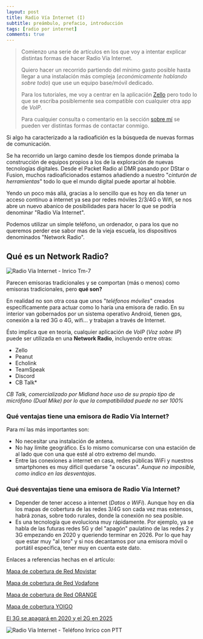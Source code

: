 ```yaml
---
layout: post
title: Radio Vía Internet (I)
subtitle: preámbulo, prefacio, introducción
tags: [radio por internet]
comments: true
---
```


> Comienzo una serie de artículos en los que voy a intentar explicar
> distintas formas de hacer Radio Vía Internet.
> 
> Quiero hacer un recorrido partiendo del mínimo gasto posible hasta llegar a una
> instalación más compleja (*económicamente hablando sobre todo*) que use
> un equipo base/móvil dedicado.
> 
>  Para los tutoriales, me voy a centrar en la aplicación [Zello](https://zello.com/personal/) pero todo lo que se escriba posiblemente sea compatible con cualquier otra app de *VoIP*.
>   
>   Para cualquier consulta o comentario en la sección [sobre mí](https://ea7kek.github.io/aboutme/) se pueden ver distintas formas de contactar conmigo.

Si algo ha caracterizado a la radioafición es la búsqueda de nuevas formas de comunicación. 

Se ha recorrido un largo camino desde los tiempos donde primaba la construcción de equipos propios a los de la exploración de nuevas tecnologías digitales. Desde el Packet Radio al DMR pasando por DStar o Fusion, muchos radioaficionados estamos añadiendo a nuestro "*cinturón de herramientas*" todo lo que el mundo digital puede aportar al hobbie.

Yendo un poco más allá, gracias a lo sencillo que es hoy en día tener un acceso contínuo a internet ya sea por redes móviles 2/3/4G o Wifi, se nos abre un nuevo abanico de posibilidades para hacer lo que se podría denominar "Radio Vía Internet".

Podemos utilizar un simple teléfono, un ordenador, o para los que no queremos perder ese sabor mas de la vieja escuela, los dispositivos denominados "Network Radio".

## Qué es un Network Radio?
![Radio Vía Internet - Inrico Tm-7](https://i.imgur.com/82htkxf.jpg)


Parecen emisoras tradicionales y se comportan (más o menos) como emisoras tradicionales, pero **qué son?**

En realidad no son otra cosa que unos "*teléfonos móviles*" creados específicamente para actuar como lo haría una emisora de radio. En su interior van gobernados por un sistema operativo Android, tienen gps, conexión a la red 3G o 4G, wifi... y trabajan a través de Internet.

Ésto implica que en teoría, cualquier aplicación de *VoIP* (*Voz sobre IP*) puede ser utilizada en una **Network Radio**, incluyendo entre otras:

 - Zello
 - Peanut
 - Echolink
 - TeamSpeak
 - Discord
 - CB Talk*
 
 *CB Talk, comercializado por Midland hace uso de su propio tipo de micrófono (Dual Mike) por lo que la compatibilidad puede no ser 100%*

### Qué ventajas tiene una emisora de Radio Vía Internet?

Para mí las más importantes son:
 - No necesitar una instalación de antena.
 - No hay límite geográfico. Es lo mismo comunicarse con una estación de al lado que con una que esté al otro extremo del mundo.
 - Entre las conexiones a internet en casa, redes públicas WiFi y nuestros smartphones es muy difícil quedarse "a oscuras". *Aunque no imposible, como indico en las desventajas*.

### Qué desventajas tiene una emisora de Radio Vía Internet?
 - Depender de tener acceso a internet (*Datos o WiFi*). Aunque hoy en día los mapas de cobertura de las redes 3/4G son cada vez mas extensos, habrá zonas, sobre todo rurales, donde la conexión no sea posible.
 - Es una tecnología que evoluciona muy rápidamente. Por ejemplo, ya se habla de las futuras redes 5G y del "apagón" paulatino de las redes 2 y 3G empezando en 2020 y queriendo terminar en 2026. Por lo que hay que estar muy "al loro" y si nos decantamos por una emisora móvil o portátil específica, tener muy en cuenta este dato.

Enlaces a referencias hechas en el artículo:

[Mapa de cobertura de Red Movistar](https://www.movistar.es/particulares/coberturas/movil/4G?_ga=1.246297668.1772755690.1486631456) 

[Mapa de cobertura de Red Vodafone](http://www.vodafone.es/VODMAP/init_Map.do?idioma=ES&page=coverages&2&omv=L4) 

[Mapa de cobertura de Red ORANGE](https://4g.orange.es/#cobertura) 

[Mapa de cobertura YOIGO](https://www.yoigo.com/cobertura-movil/) 

[El 3G se apagará en 2020 y el 2G en 2025](https://www.adslzone.net/2017/01/30/3g-se-apagara-2020-2g-2025-espana-lo-esperado/) 

![Radio Vía Internet - Teléfono Inrico con PTT](https://i.imgur.com/9pC9QUt.png)
